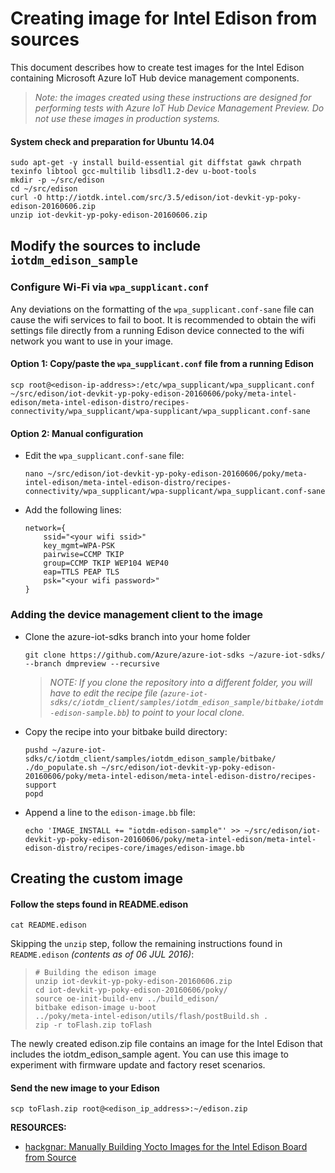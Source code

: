 # Creating image for Intel Edison from sources

This document describes how to create test images for the Intel Edison containing Microsoft Azure IoT Hub device management components.

> *Note: the images created using these instructions are designed for performing tests with Azure IoT Hub Device Management Preview. Do not use these images in production systems.*

#### System check and preparation for Ubuntu 14.04

```
sudo apt-get -y install build-essential git diffstat gawk chrpath texinfo libtool gcc-multilib libsdl1.2-dev u-boot-tools
mkdir -p ~/src/edison
cd ~/src/edison
curl -O http://iotdk.intel.com/src/3.5/edison/iot-devkit-yp-poky-edison-20160606.zip
unzip iot-devkit-yp-poky-edison-20160606.zip
```

## Modify the sources to include `iotdm_edison_sample`
### Configure Wi-Fi via `wpa_supplicant.conf`

Any deviations on the formatting of the `wpa_supplicant.conf-sane` file can cause the wifi services to fail to boot. It is recommended to obtain the wifi settings file directly from a running Edison device connected to the wifi network you want to use in your image.

#### Option 1: Copy/paste the `wpa_supplicant.conf` file from a running Edison

```
scp root@<edison-ip-address>:/etc/wpa_supplicant/wpa_supplicant.conf ~/src/edison/iot-devkit-yp-poky-edison-20160606/poky/meta-intel-edison/meta-intel-edison-distro/recipes-connectivity/wpa_supplicant/wpa-supplicant/wpa_supplicant.conf-sane
```

#### Option 2: Manual configuration
- Edit the `wpa_supplicant.conf-sane` file:

    ```
    nano ~/src/edison/iot-devkit-yp-poky-edison-20160606/poky/meta-intel-edison/meta-intel-edison-distro/recipes-connectivity/wpa_supplicant/wpa-supplicant/wpa_supplicant.conf-sane
    ```

- Add the following lines:

    ```
    network={
        ssid="<your wifi ssid>"
        key_mgmt=WPA-PSK
        pairwise=CCMP TKIP
        group=CCMP TKIP WEP104 WEP40
        eap=TTLS PEAP TLS
        psk="<your wifi password>"
    }
    ```

### Adding the device management client to the image 

- Clone the azure-iot-sdks branch into your home folder

  ```
  git clone https://github.com/Azure/azure-iot-sdks ~/azure-iot-sdks/ --branch dmpreview --recursive
  ```

  > *NOTE: If you clone the repository into a different folder, you will have to edit the recipe file (`azure-iot-sdks/c/iotdm_client/samples/iotdm_edison_sample/bitbake/iotdm-edison-sample.bb`) to point to your local clone.*

- Copy the recipe into your bitbake build directory:

  ```
  pushd ~/azure-iot-sdks/c/iotdm_client/samples/iotdm_edison_sample/bitbake/
  ./do_populate.sh ~/src/edison/iot-devkit-yp-poky-edison-20160606/poky/meta-intel-edison/meta-intel-edison-distro/recipes-support
  popd
  ```

- Append a line to the `edison-image.bb` file:

  ```
  echo 'IMAGE_INSTALL += "iotdm-edison-sample"' >> ~/src/edison/iot-devkit-yp-poky-edison-20160606/poky/meta-intel-edison/meta-intel-edison-distro/recipes-core/images/edison-image.bb
  ```

## Creating the custom image

#### Follow the steps found in README.edison

  ```
  cat README.edison
  ```

  Skipping the `unzip` step, follow the remaining instructions found in `README.edison` *(contents as of 06 JUL 2016)*:

  > ```
  > # Building the edison image
  > unzip iot-devkit-yp-poky-edison-20160606.zip
  > cd iot-devkit-yp-poky-edison-20160606/poky/
  > source oe-init-build-env ../build_edison/
  > bitbake edison-image u-boot
  > ../poky/meta-intel-edison/utils/flash/postBuild.sh .
  > zip -r toFlash.zip toFlash
  > ```

The newly created edison.zip file contains an image for the Intel Edison that includes the iotdm_edison_sample agent. You can use this image to experiment with firmware update and factory reset scenarios.

#### Send the new image to your Edison

```
scp toFlash.zip root@<edison_ip_address>:~/edison.zip
```

**RESOURCES:**
- [hackgnar: Manually Building Yocto Images for the Intel Edison Board from Source][hackgnar]

[hackgnar]: http://www.hackgnar.com/2016/01/manually-building-yocto-images-for.html
